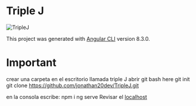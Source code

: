 # Triple J

![TripleJ](https://cdn-radiotime-logos.tunein.com/s25508g.png)

This project was generated with [Angular CLI](https://github.com/angular/angular-cli) version 8.3.0.

# Important

crear una carpeta en el escritorio llamada triple J
abrir git bash here
git init
git clone https://github.com/jonathan20dev/TripleJ.git

<abrir el proyecto con vsc>

en la consola escribe:
npm i
ng serve
Revisar el [localhost](http://localhost:4200)

